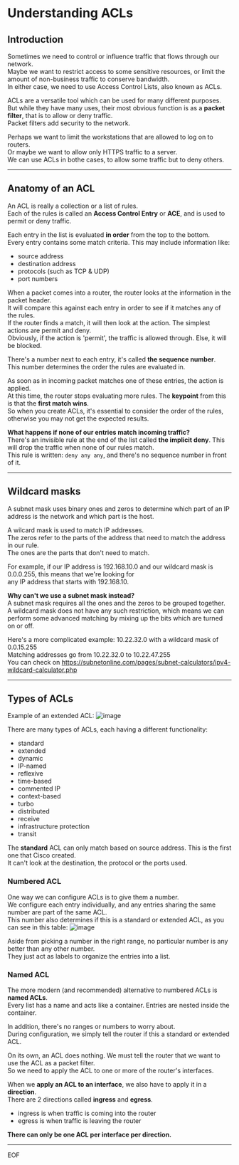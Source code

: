 # Understanding ACLs

## Introduction

Sometimes we need to control or influence traffic that flows through our network.  
Maybe we want to restrict access to some sensitive resources, or limit the amount of non-business traffic to conserve bandwidth.  
In either case, we need to use Access Control Lists, also known as ACLs.  

ACLs are a versatile tool which can be used for many different purposes.  
But while they have many uses, their most obvious function is as a **packet filter**, that is to allow or deny traffic.  
Packet filters add security to the network.  

Perhaps we want to limit the workstations that are allowed to log on to routers.  
Or maybe we want to allow only HTTPS traffic to a server.  
We can use ACLs in bothe cases, to allow some traffic but to deny others.

---

## Anatomy of an ACL

An ACL is really a collection or a list of rules.  
Each of the rules is called an **Access Control Entry** or **ACE**, and is used to permit or deny traffic.  

Each entry in the list is evaluated **in order** from the top to the bottom.  
Every entry contains some match criteria. This may include information like:
- source address
- destination address
- protocols (such as TCP & UDP)
- port numbers

When a packet comes into a router, the router looks at the information in the packet header.  
It will compare this against each entry in order to see if it matches any of the rules.  
If the router finds a match, it will then look at the action. The simplest actions are permit and deny.  
Obviously, if the action is 'permit', the traffic is allowed through. Else, it will be blocked.  

There's a number next to each entry, it's called **the sequence number**.  
This number determines the order the rules are evaluated in. 

As soon as in incoming packet matches one of these entries, the action is applied.  
At this time, the router stops evaluating more rules. The **keypoint** from this is that the **first match wins**.  
So when you create ACLs, it's essential to consider the order of the rules, otherwise you may not get the expected results.  

**What happens if none of our entries match incoming traffic?**  
There's an invisible rule at the end of the list called **the implicit deny**. This will drop the traffic when none of our rules match.  
This rule is written: `deny any any`, and there's no sequence number in front of it.  

---

## Wildcard masks

A subnet mask uses binary ones and zeros to determine which part of an IP address is the network and which part is the host.  

A wilcard mask is used to match IP addresses.  
The zeros refer to the parts of the address that need to match the address in our rule.  
The ones are the parts that don't need to match.  

For example, if our IP address is 192.168.10.0 and our wildcard mask is 0.0.0.255, this means that we're looking for  
any IP address that starts with 192.168.10.  

**Why can't we use a subnet mask instead?**  
A subnet mask requires all the ones and the zeros to be grouped together.  
A wildcard mask does not have any such restriction, which means we can perform some advanced matching by mixing up the bits which are turned on or off.  

Here's a more complicated example: 10.22.32.0 with a wildcard mask of 0.0.15.255  
Matching addresses go from 10.22.32.0 to 10.22.47.255  
You can check on https://subnetonline.com/pages/subnet-calculators/ipv4-wildcard-calculator.php  

---

## Types of ACLs

Example of an extended ACL:
![image](https://github.com/fastoch/Networking/assets/89261095/1f441372-184d-4036-b80e-638c7e4bec82)

There are many types of ACLs, each having a different functionality:
- standard
- extended
- dynamic
- IP-named
- reflexive
- time-based
- commented IP
- context-based
- turbo
- distributed
- receive
- infrastructure protection
- transit

The **standard** ACL can only match based on source address. This is the first one that Cisco created.  
It can't look at the destination, the protocol or the ports used.  

### Numbered ACL

One way we can configure ACLs is to give them a number.  
We configure each entry individually, and any entries sharing the same number are part of the same ACL.  
This number also determines if this is a standard or extended ACL, as you can see in this table:
![image](https://github.com/fastoch/Networking/assets/89261095/14dd45a4-57f3-40a2-9676-084b1a6275aa)

Aside from picking a number in the right range, no particular number is any better than any other number.  
They just act as labels to organize the entries into a list.  

### Named ACL

The more modern (and recommended) alternative to numbered ACLs is **named ACLs**.  
Every list has a name and acts like a container. Entries are nested inside the container.  

In addition, there's no ranges or numbers to worry about.  
During configuration, we simply tell the router if this a standard or extended ACL.  

On its own, an ACL does nothing. We must tell the router that we want to use the ACL as a packet filter.  
So we need to apply the ACL to one or more of the router's interfaces.  

When we **apply an ACL to an interface**, we also have to apply it in a **direction**.  
There are 2 directions called **ingress** and **egress**.  
- ingress is when traffic is coming into the router
- egress is when traffic is leaving the router

**There can only be one ACL per interface per direction.**  





---
EOF
